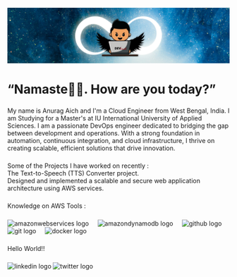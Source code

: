 ![logo](https://github.com/AnuragAich/AnuragAich/blob/main/DEVHAWK%20BANNER.png)
<h1 align="left">“Namaste🙏🏼.  How are you today?”</h1>

###

<p align="left">My name is Anurag Aich and I'm a Cloud Engineer from West Bengal, India. I am Studying for a Master's at IU International University of Applied Sciences. I am a passionate DevOps engineer dedicated to bridging the gap between development and operations. With a strong foundation in automation, continuous integration, and cloud infrastructure, I thrive on creating scalable, efficient solutions that drive innovation.</p>

###

<p align="left">Some of the Projects I have worked on recently :<br>The Text-to-Speech (TTS) Converter project.<br>Designed and implemented a scalable and secure web application architecture using AWS services.</p>

###

<p align="left">Knowledge on AWS Tools :</p>

###

<div align="left">
  <img src="https://skillicons.dev/icons?i=aws" height="40" alt="amazonwebservices logo"  />
  <img width="12" />
  <img src="https://skillicons.dev/icons?i=dynamodb" height="40" alt="amazondynamodb logo"  />
  <img width="12" />
  <img src="https://cdn.simpleicons.org/github/181717" height="40" alt="github logo"  />
  <img width="12" />
  <img src="https://cdn.simpleicons.org/git/F05032" height="40" alt="git logo"  />
  <img width="12" />
  <img src="https://cdn.simpleicons.org/docker/2496ED" height="40" alt="docker logo"  />
</div>

###

<p align="left">Hello World!!</p>

###

<div align="left">
  <img src="https://raw.githubusercontent.com/maurodesouza/profile-readme-generator/master/src/assets/icons/social/linkedin/default.svg" width="52" height="40" alt="linkedin logo"  />
  <img src="https://raw.githubusercontent.com/maurodesouza/profile-readme-generator/master/src/assets/icons/social/twitter/default.svg" width="52" height="40" alt="twitter logo"  />
</div>

###
